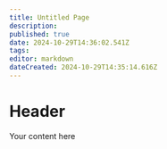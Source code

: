 ```yaml
---
title: Untitled Page
description: 
published: true
date: 2024-10-29T14:36:02.541Z
tags: 
editor: markdown
dateCreated: 2024-10-29T14:35:14.616Z
---
```


# Header
Your content here